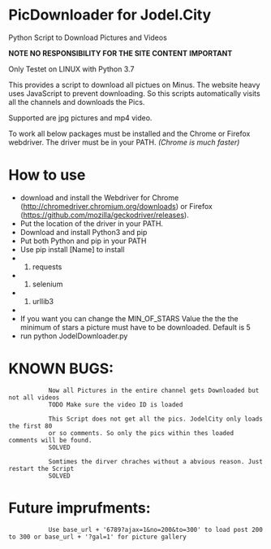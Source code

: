 
# PicDownloader for Jodel.City

Python Script to Download Pictures and Videos

**NOTE NO RESPONSIBILITY FOR THE SITE CONTENT**
**IMPORTANT**

Only Testet on LINUX with Python 3.7

This provides a script to download all pictues on Minus. The website heavy uses JavaScript to prevent downloading. So this scripts automatically visits all the channels and downloads the Pics.

Supported are jpg pictures and mp4 video.

To work all below packages must be installed and the Chrome or Firefox webdriver.
The driver must be in your PATH. *(Chrome is much faster)*

# How to use

* download and install the Webdriver for Chrome (http://chromedriver.chromium.org/downloads) or Firefox (https://github.com/mozilla/geckodriver/releases).
* Put the location of the driver in your PATH.
* Download and install Python3 and pip
* Put both Python and pip in your PATH
* Use pip install [Name] to install
* 1. requests
* 1. selenium
* 1. urllib3
*
* If you want you can change the MIN_OF_STARS Value the the the minimum of stars a picture must have to be downloaded. Default is 5
* run python JodelDownloader.py


# KNOWN BUGS:

               Now all Pictures in the entire channel gets Downloaded but not all videos
               TODO Make sure the video ID is loaded

               This Script does not get all the pics. JodelCity only loads the first 80
               or so comments. So only the pics within thes loaded comments will be found.
               SOLVED

               Somtimes the dirver chraches without a abvious reason. Just restart the Script
               SOLVED

# Future imprufments:

               Use base_url + '6789?ajax=1&no=200&to=300' to load post 200 to 300 or base_url + '?gal=1' for picture gallery
